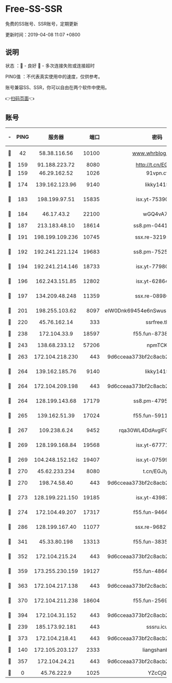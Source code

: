 # Free-SS-SSR

免费的SS账号、SSR账号，定期更新

更新时间：2019-04-08 11:07 +0800

## 说明

状态     ：🙂 - 良好 🙁 - 多次连接失败或连接超时

PING值   ：不代表真实使用中的速度，仅供参考。

账号兼容SS、SSR，你可以自由在两个软件中使用。

👉[扫码页面](https://liesauer.github.io/Free-SS-SSR/)👈

## 账号

|-|PING|服务器|端口|密码|加密方式|区域|
|:----:|:----:|:-----:|-----:|:----:|:----:|:----:|
|🙂|42|58.38.116.56|10100|www.whrblog.online|aes-256-cfb|CN|
|🙂|159|91.188.223.72|8080|http://t.cn/EGJIyrl|rc4-md5|RU|
|🙂|159|46.29.162.52|1026|91vpn.cf|rc4-md5|RU|
|🙂|174|139.162.123.96|9140|likky1415|aes-256-cfb|JP|
|🙂|183|198.199.97.51|15835|isx.yt-75390348|aes-256-cfb|US|
|🙂|184|46.17.43.2|22100|wGQ4vA7D|aes-256-gcm|RU|
|🙂|187|213.183.48.10|18614|ss8.pm-04416552|rc4-md5|RU|
|🙂|191|198.199.109.236|10745|ssx.re-32195658|aes-256-cfb|US|
|🙂|192|192.241.221.124|19683|ss8.pm-75256760|aes-256-cfb|US|
|🙂|194|192.241.214.146|18733|isx.yt-77980150|aes-256-cfb|US|
|🙂|196|162.243.151.85|12802|isx.yt-62864749|aes-256-cfb|US|
|🙂|197|134.209.48.248|11359|ssx.re-08986796|aes-256-cfb|US|
|🙂|201|198.255.103.62|8097|eIW0Dnk69454e6nSwuspv9DmS201tQ0D|aes-256-cfb|US|
|🙂|220|45.76.162.14|333|ssrfree.tk|rc4|SG|
|🙂|238|172.104.33.9|18597|f55.fun-87384833|aes-256-cfb|SG|
|🙂|243|138.68.233.12|57206|npmTCK|rc4-md5|US|
|🙂|263|172.104.218.230|443|9d6cceaa373bf2c8acb22e60b6a58be6|aes-256-cfb|US|
|🙂|264|139.162.185.76|9140|likky1415|aes-256-cfb|DE|
|🙂|264|172.104.209.198|443|9d6cceaa373bf2c8acb22e60b6a58be6|aes-256-cfb|US|
|🙂|264|128.199.143.68|17179|ss8.pm-47958720|aes-256-cfb|SG|
|🙂|265|139.162.51.39|17024|f55.fun-59119337|aes-256-cfb|SG|
|🙂|267|109.238.6.24|9452|rqa30WL4DdAvgIFG6Fs3znzTa|aes-256-cfb|FR|
|🙂|269|128.199.168.84|19568|isx.yt-67771027|aes-256-cfb|SG|
|🙂|269|104.248.152.162|19407|isx.yt-07599959|aes-256-cfb|SG|
|🙂|270|45.62.233.234|8080|t.cn/EGJIyrl|rc4-md5|CA|
|🙂|270|198.74.58.40|443|9d6cceaa373bf2c8acb22e60b6a58be6|aes-256-cfb|US|
|🙂|273|128.199.221.150|19185|isx.yt-43987681|aes-256-cfb|SG|
|🙂|274|172.104.49.207|17317|f55.fun-94641583|aes-256-cfb|SG|
|🙂|286|128.199.167.40|11077|ssx.re-96827305|aes-256-cfb|SG|
|🙂|341|45.33.80.198|13313|f55.fun-38359488|aes-256-cfb|US|
|🙂|352|172.104.215.24|443|9d6cceaa373bf2c8acb22e60b6a58be6|aes-256-cfb|US|
|🙂|359|173.255.230.159|19127|f55.fun-48647805|aes-256-cfb|US|
|🙂|363|172.104.217.138|443|9d6cceaa373bf2c8acb22e60b6a58be6|aes-256-cfb|US|
|🙂|370|172.104.211.238|18604|f55.fun-25694598|aes-256-cfb|US|
|🙂|394|172.104.31.152|443|9d6cceaa373bf2c8acb22e60b6a58be6|aes-256-cfb|US|
|🙂|239|185.173.92.181|443|sssru.icu|rc4-md5|RU|
|🙂|373|172.104.218.41|443|9d6cceaa373bf2c8acb22e60b6a58be6|aes-256-cfb|US|
|🙁|140|172.105.203.127|2333|liangshanbo|chacha20|JP|
|🙁|357|172.104.24.21|443|9d6cceaa373bf2c8acb22e60b6a58be6|aes-256-cfb|US|
|🙁|0|45.76.222.9|1025|YZcCjQ|rc4-md5|JP|

